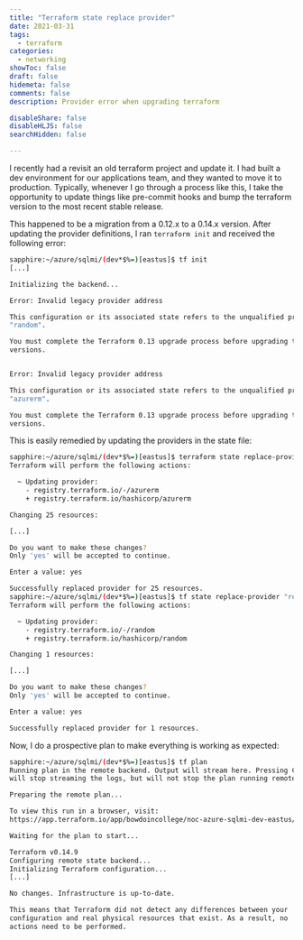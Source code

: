 ```yaml
---
title: "Terraform state replace provider"
date: 2021-03-31
tags:
  - terraform
categories:
  - networking
showToc: false
draft: false
hidemeta: false
comments: false
description: Provider error when upgrading terraform

disableShare: false
disableHLJS: false
searchHidden: false

---
```


I recently had a revisit an old terraform project and update it.  I had
built a dev environment for our applications team, and they wanted to
move it to production.  Typically, whenever I go through a process like
this, I take the opportunity to update things like pre-commit hooks and
bump the terraform version to the most recent stable release.

This happened to be a migration from a 0.12.x to a 0.14.x version.
After updating the provider definitions, I ran `terraform init` and
received the following error:

```bash
sapphire:~/azure/sqlmi/(dev*$%=)[eastus]$ tf init
[...]

Initializing the backend...

Error: Invalid legacy provider address

This configuration or its associated state refers to the unqualified provider
"random".

You must complete the Terraform 0.13 upgrade process before upgrading to later
versions.


Error: Invalid legacy provider address

This configuration or its associated state refers to the unqualified provider
"azurerm".

You must complete the Terraform 0.13 upgrade process before upgrading to later
versions.
```

This is easily remedied by updating the providers in the state file:

```bash
sapphire:~/azure/sqlmi/(dev*$%=)[eastus]$ terraform state replace-provider "registry.terraform.io/-/azurerm" "hashicorp/azurerm"
Terraform will perform the following actions:

  ~ Updating provider:
    - registry.terraform.io/-/azurerm
    + registry.terraform.io/hashicorp/azurerm

Changing 25 resources:

[...]

Do you want to make these changes?
Only 'yes' will be accepted to continue.

Enter a value: yes

Successfully replaced provider for 25 resources.
sapphire:~/azure/sqlmi/(dev*$%=)[eastus]$ tf state replace-provider "registry.terraform.io/-/random" "hashicorp/random"
Terraform will perform the following actions:

  ~ Updating provider:
    - registry.terraform.io/-/random
    + registry.terraform.io/hashicorp/random

Changing 1 resources:

[...]

Do you want to make these changes?
Only 'yes' will be accepted to continue.

Enter a value: yes

Successfully replaced provider for 1 resources.
```

Now, I do a prospective plan to make everything is working as expected:

```bash
sapphire:~/azure/sqlmi/(dev*$%=)[eastus]$ tf plan
Running plan in the remote backend. Output will stream here. Pressing Ctrl-C
will stop streaming the logs, but will not stop the plan running remotely.

Preparing the remote plan...

To view this run in a browser, visit:
https://app.terraform.io/app/bowdoincollege/noc-azure-sqlmi-dev-eastus/runs/run-jEmE3ufFwWCwbjc6

Waiting for the plan to start...

Terraform v0.14.9
Configuring remote state backend...
Initializing Terraform configuration...
[...]

No changes. Infrastructure is up-to-date.

This means that Terraform did not detect any differences between your
configuration and real physical resources that exist. As a result, no
actions need to be performed.
```
